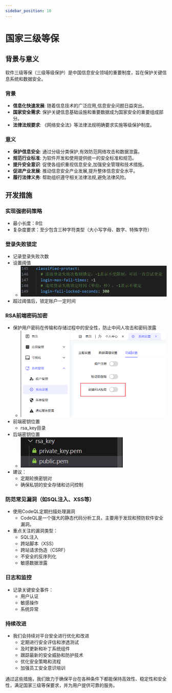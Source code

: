 ```yaml
---
sidebar_position: 10
---
```


# 国家三级等保

## 背景与意义

软件三级等保（三级等级保护）是中国信息安全领域的重要制度，旨在保护关键信息系统和数据安全。

### 背景

- **信息化快速发展**: 随着信息技术的广泛应用,信息安全问题日益突出。
- **国家安全需求**: 保护关键信息基础设施和重要数据成为国家安全的重要组成部分。
- **法律法规要求**: 《网络安全法》等法律法规明确要求实施等级保护制度。

### 意义

- **保护信息安全**: 通过分级分类保护,有效防范网络攻击和数据泄露。
- **规范行业标准**: 为软件开发和使用提供统一的安全标准和规范。
- **提升安全意识**: 促使各组织重视信息安全,加强安全管理和技术措施。
- **促进产业发展**: 推动信息安全产业发展,提升整体信息安全水平。
- **履行法律义务**: 帮助组织遵守相关法律法规,避免法律风险。

## 开发措施

### 实现强密码策略

- 最小长度：8位
- 复杂度要求：至少包含三种字符类型（大小写字母、数字、特殊字符）

### 登录失败锁定

- 记录登录失败次数
- 设置阈值
  - ![登录锁定配置](./img/1.png)
- 超过阈值后，锁定账户一定时间

### RSA前端密码加密

- 保护用户密码在传输和存储过程中的安全性，防止中间人攻击和密码泄露
  - ![RSA加密开关](./img/2.png)
- 前端密钥位置
  - rsa_key目录
- 后端密钥位置
  - ![私钥](./img/3.png)
- 建议：
  - 定期轮换密钥对
  - 确保私钥的安全存储和访问控制

### 防范常见漏洞（如SQL注入、XSS等）

- 使用CodeQL定期扫描处理漏洞
  - CodeQL是一个强大的静态代码分析工具，主要用于发现和预防软件安全漏洞。
- 重点关注的漏洞类型：
  - SQL注入
  - 跨站脚本（XSS）
  - 跨站请求伪造（CSRF）
  - 不安全的反序列化
  - 敏感数据泄露

### 日志和监控

- 记录关键安全事件：
  - 用户认证
  - 敏感操作
  - 系统异常

### 持续改进

- 我们会持续对平台安全进行优化和改进
  - 定期进行安全评估和渗透测试
  - 及时更新和补丁系统组件
  - 跟踪最新的安全威胁和防护技术
  - 优化安全策略和流程
  - 加强员工安全意识培训

通过这些措施，我们致力于确保平台在各种条件下都能保持高效性、稳定性和安全性，满足国家三级等保要求，并为用户提供可靠的服务。
